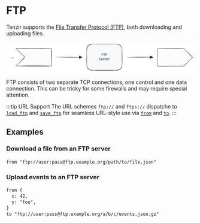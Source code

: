 # FTP

Tenzir supports the [File Transfer Protocol
(FTP)](https://en.wikipedia.org/wiki/File_Transfer_Protocol), both downloading
and uploading files.

![FTP](ftp.svg)

FTP consists of two separate TCP connections, one control and one data
connection. This can be tricky for some firewalls and may require special
attention.

:::tip URL Support
The URL schemes `ftp://` and `ftps://` dispatche to
[`load_ftp`](../../tql2/operators/load_ftp.md) and
[`save_ftp`](../../tql2/operators/save_ftp.md) for seamless URL-style use via
[`from`](../../tql2/operators/from.md) and [`to`](../../tql2/operators/to.md).
:::

## Examples

### Download a file from an FTP server

```tql
from "ftp://user:pass@ftp.example.org/path/to/file.json"
```

### Upload events to an FTP server

```tql
from {
  x: 42,
  y: "foo",
}
to "ftp://user:pass@ftp.example.org/a/b/c/events.json.gz"
```
